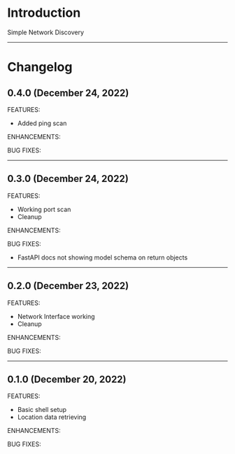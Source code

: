 # Introduction
Simple Network Discovery

---

# Changelog

## 0.4.0 (December 24, 2022)

FEATURES:
* Added ping scan

ENHANCEMENTS:

BUG FIXES:

---

## 0.3.0 (December 24, 2022)

FEATURES:
* Working port scan
* Cleanup

ENHANCEMENTS:

BUG FIXES:
* FastAPI docs not showing model schema on return objects

---

## 0.2.0 (December 23, 2022)

FEATURES:
* Network Interface working
* Cleanup

ENHANCEMENTS:

BUG FIXES:

---

## 0.1.0 (December 20, 2022)

FEATURES:
* Basic shell setup
* Location data retrieving

ENHANCEMENTS:

BUG FIXES:
